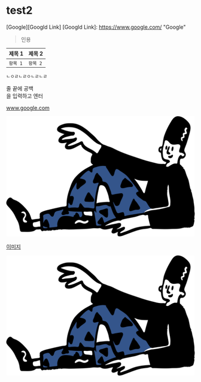 # test2

[Google][Googld Link]
[Googld Link]: https://www.google.com/ "Google"

> 인용

| 제목 1 | 제목 2 |
| ------ | ------ |
|`항목 1` | ```항목 2``` |

```
ㄴㅇㄹㄴㄹㅇㄴㄹㄴㄹ
```

줄 끝에 공백  
을 입력하고 엔터

www.google.com


![꽃 사진][꽃]

[꽃]: ./f1/f2/f3/open-doodles-chilling.png

[이미지](./f1/f2/)







![꽃]

[꽃]: ./f1/f2/f3/open-doodles-chilling.png

